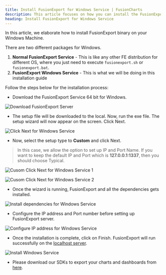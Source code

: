 ```yaml
---
title: Install FusionExport for Windows Service | FusionCharts
description: This article focuses on how you can install the FusionExport for windows service.
heading: Install FusionExport for Windows Service
---
```


In this article, we elaborate how to install FusionExport binary on your Windows Machine.

There are two different packages for Windows.

1. **Normal FusionExport Service** - This is like any other FE distribution for different OS, where you just need to execute `fusionexport.sh` or `fusionexport.bat`.
2. **FusionExport Windows Service** - This is what we will be doing in this installation guide

Follow the steps below for the installation process:

- Download the FusionExport Service 64 bit for Windows.

![Download FusionExport Server](/images/download-fusionexport-server-for-windows-service.png)

- The setup file will be downloaded to the local. Now, run the exe file. The setup wizard will now appear on the screen. Click Next.

![Click Next for Windows Service](/images/click-next-windows-service.png)

- Now, select the setup type to **Custom** and click Next. 

> In this case, we allow the option to set up IP and Port Name. If you want to keep the default IP and Port which is **127.0.0.1:1337**, then you should choose Typical.

![Cusom Click Next for Windows Service 1](/images/custom-click-next-for-windows-service-1.png)

![Cusom Click Next for Windows Service 2](/images/custom-click-next-for-windows-service-2.png)

- Once the wizard is running, FusionExport and all the dependencies gets installed.

![Install dependencies for Windows Service](/images/install-dependencies-for-windows-service.png)

- Configure the IP address and Port number before setting up FusionExport server.

![Configure IP address for Windows Service](/images/configure-ip-address-for-windows-service.png)

- Once the installation is complete, click on Finish. FusionExport will run successfully on the [localhost server](http://127.0.0.1:1337/).

![Install Windows Service](/images/installation-for-fe-windows-service.png)

- Please download our SDKs to export your charts and dashboards from [here](http://fusioncharts.com/download/fusionexport).

